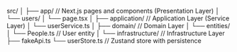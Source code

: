 src/
│
├── app/                 // Next.js pages and components (Presentation Layer)
│   └── users/
│       └── page.tsx
│
├── application/         // Application Layer (Service Layer)
│   └── userService.ts
│
├── domain/              // Domain Layer
│   └── entities/
│       └── People.ts      // User entity
│
└── infrastructure/      // Infrastructure Layer
    ├── fakeApi.ts
    └── userStore.ts     // Zustand store with persistence
